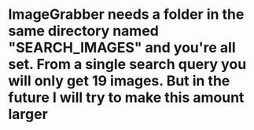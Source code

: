 # ImageGrabber needs a folder in the same directory named "SEARCH_IMAGES" and you're all set. From a single search query you will only get 19 images. But in the future I will try to make this amount larger

